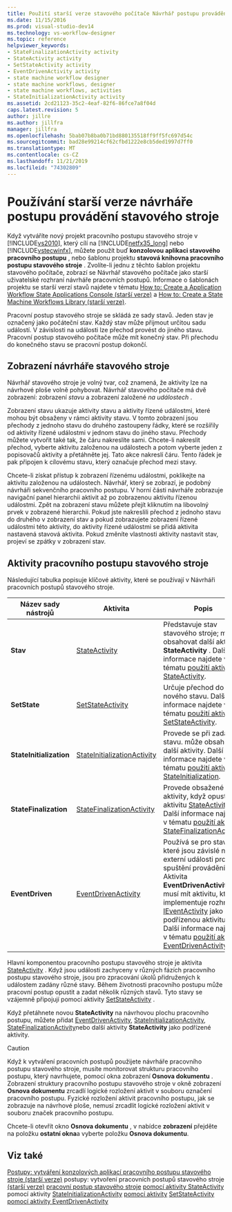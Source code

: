 ```yaml
---
title: Použití starší verze stavového počítače Návrhář postupu provádění | Microsoft Docs
ms.date: 11/15/2016
ms.prod: visual-studio-dev14
ms.technology: vs-workflow-designer
ms.topic: reference
helpviewer_keywords:
- StateFinalizationActivity activity
- StateActivity activity
- SetStateActivity activity
- EventDrivenActivity activity
- state machine workflow designer
- state machine workflows, designer
- state machine workflows, activities
- StateInitializationActivity activity
ms.assetid: 2cd21123-35c2-4eaf-82f6-86fce7a8f04d
caps.latest.revision: 5
author: jillre
ms.author: jillfra
manager: jillfra
ms.openlocfilehash: 5bab07b8ba0b71bd880135518ff9ff5fc697d54c
ms.sourcegitcommit: bad28e99214cf62cfbd1222e8cb5ded1997d7ff0
ms.translationtype: MT
ms.contentlocale: cs-CZ
ms.lasthandoff: 11/21/2019
ms.locfileid: "74302809"
---
```

# <a name="using-the-legacy-state-machine-workflow-designer"></a>Používání starší verze návrháře postupu provádění stavového stroje
Když vytváříte nový projekt pracovního postupu stavového stroje v [!INCLUDE[vs2010](../includes/vs2010-md.md)], který cílí na [!INCLUDE[netfx35_long](../includes/netfx35-long-md.md)] nebo [!INCLUDE[vstecwinfx](../includes/vstecwinfx-md.md)], můžete použít buď **konzolovou aplikaci stavového pracovního postupu** , nebo šablonu projektu **stavová knihovna pracovního postupu stavového stroje** . Zvolíte-li jednu z těchto šablon projektu stavového počítače, zobrazí se Návrhář stavového počítače jako starší uživatelské rozhraní návrháře pracovních postupů. Informace o šablonách projektu se starší verzí stavů najdete v tématu [How to: Create a Application Workflow State Applications Console (starší verze)](../workflow-designer/how-to-create-state-machine-workflow-console-applications-legacy.md) a [How to: Create a State Machine Workflows Library (starší verze)](../workflow-designer/how-to-create-a-state-machine-workflow-library-legacy.md).

 Pracovní postup stavového stroje se skládá ze sady stavů. Jeden stav je označený jako počáteční stav. Každý stav může přijmout určitou sadu událostí. V závislosti na události lze přechod provést do jiného stavu. Pracovní postup stavového počítače může mít konečný stav. Při přechodu do konečného stavu se pracovní postup dokončí.

## <a name="state-machine-designer-views"></a>Zobrazení návrháře stavového stroje
 Návrhář stavového stroje je volný tvar, což znamená, že aktivity lze na návrhové ploše volně pohybovat. Návrhář stavového počítače má dvě zobrazení: zobrazení *stavu* a zobrazení založené *na událostech* .

 Zobrazení stavu ukazuje aktivity stavu a aktivity řízené událostmi, které mohou být obsaženy v rámci aktivity stavu. V tomto zobrazení jsou přechody z jednoho stavu do druhého zastoupeny řádky, které se rozšířily od aktivity řízené událostmi v jednom stavu do jiného stavu. Přechody můžete vytvořit také tak, že čáru nakreslíte sami. Chcete-li nakreslit přechod, vyberte aktivitu založenou na událostech a potom vyberte jeden z popisovačů aktivity a přetáhněte jej. Tato akce nakreslí čáru. Tento řádek je pak připojen k cílovému stavu, který označuje přechod mezi stavy.

 Chcete-li získat přístup k zobrazení řízenému událostmi, poklikejte na aktivitu založenou na událostech. Návrhář, který se zobrazí, je podobný návrháři sekvenčního pracovního postupu. V horní části návrháře zobrazuje navigační panel hierarchii aktivit až po zobrazenou aktivitu řízenou událostmi. Zpět na zobrazení stavu můžete přejít kliknutím na libovolný prvek v zobrazené hierarchii. Pokud jste nakreslili přechod z jednoho stavu do druhého v zobrazení stav a pokud zobrazujete zobrazení řízené událostmi této aktivity, do aktivity řízené událostmi se přidá aktivita nastavená stavová aktivita. Pokud změníte vlastnosti aktivity nastavit stav, projeví se zpátky v zobrazení stav.

## <a name="state-machine-workflow-activities"></a>Aktivity pracovního postupu stavového stroje
 Následující tabulka popisuje klíčové aktivity, které se používají v Návrháři pracovních postupů stavového stroje.

|Název sady nástrojů|Aktivita|Popis|
|------------------|--------------|-----------------|
|**Stav**|[StateActivity](https://go.microsoft.com/fwlink?LinkID=65042)|Představuje stav stavového stroje; může obsahovat další aktivity **StateActivity** . Další informace najdete v tématu [použití aktivity StateActivity](https://go.microsoft.com/fwlink?LinkID=65083).|
|**SetState**|[SetStateActivity](https://go.microsoft.com/fwlink?LinkID=65041)|Určuje přechod do nového stavu. Další informace najdete v tématu [použití aktivity SetStateActivity](https://go.microsoft.com/fwlink?LinkID=65082).|
|**StateInitialization**|[StateInitializationActivity](https://go.microsoft.com/fwlink?LinkID=65044)|Provede se při zadání stavu. může obsahovat další aktivity. Další informace najdete v tématu [použití aktivity StateInitialization](https://go.microsoft.com/fwlink?LinkID=65006).|
|**StateFinalization**|[StateFinalizationActivity](https://go.microsoft.com/fwlink?LinkID=65043)|Provede obsažené aktivity, když opustí aktivitu [StateActivity](https://go.microsoft.com/fwlink?LinkID=65042) . Další informace najdete v tématu [použití aktivity StateFinalizationActivity](https://go.microsoft.com/fwlink?LinkID=65008).|
|**EventDriven**|[EventDrivenActivity](https://go.microsoft.com/fwlink?LinkID=65029)|Používá se pro stavy, které jsou závislé na externí události pro spuštění provádění. Aktivita **EventDrivenActivity** musí mít aktivitu, která implementuje rozhraní [IEventActivity](https://go.microsoft.com/fwlink?LinkID=65032) jako první podřízenou aktivitu. Další informace najdete v tématu [použití aktivity EventDrivenActivity](https://go.microsoft.com/fwlink?LinkID=65068).|

 Hlavní komponentou pracovního postupu stavového stroje je aktivita [StateActivity](https://go.microsoft.com/fwlink?LinkID=65042) . Když jsou události zachyceny v různých fázích pracovního postupu stavového stroje, jsou pro zpracování úkolů přidružených k událostem zadány různé stavy. Během životnosti pracovního postupu může pracovní postup opustit a zadat několik různých stavů. Tyto stavy se vzájemně připojují pomocí aktivity [SetStateActivity](https://go.microsoft.com/fwlink?LinkID=65041) .

 Když přetáhnete novou **StateActivity** na návrhovou plochu pracovního postupu, můžete přidat [EventDrivenActivity](https://go.microsoft.com/fwlink?LinkID=65029), [StateInitializationActivity](https://go.microsoft.com/fwlink?LinkID=65044), [StateFinalizationActivity](https://go.microsoft.com/fwlink?LinkID=65043)nebo další aktivity **StateActivity** jako podřízené aktivity.

> [!CAUTION]
> Když k vytváření pracovních postupů použijete návrháře pracovního postupu stavového stroje, musíte monitorovat strukturu pracovního postupu, který navrhujete, pomocí okna zobrazení **Osnova dokumentu** . Zobrazení struktury pracovního postupu stavového stroje v okně zobrazení **Osnova dokumentu** zrcadlí logické rozložení aktivit v souboru označení pracovního postupu. Fyzické rozložení aktivit pracovního postupu, jak se zobrazuje na návrhové ploše, nemusí zrcadlit logické rozložení aktivit v souboru značek pracovního postupu.
>
> Chcete-li otevřít okno **Osnova dokumentu** , v nabídce **zobrazení** přejděte na položku **ostatní okna**a vyberte položku **Osnova dokumentu**.

## <a name="see-also"></a>Viz také
 [Postupy: vytváření konzolových aplikací pracovního postupu stavového stroje (starší verze)](../workflow-designer/how-to-create-state-machine-workflow-console-applications-legacy.md) postupy: vytvoření pracovních postupů stavového stroje [(starší verze)](../workflow-designer/how-to-create-a-state-machine-workflow-library-legacy.md) [pracovní postup stavového stroje](https://go.microsoft.com/fwlink?LinkID=65016) [pomocí aktivity StateActivity](https://go.microsoft.com/fwlink?LinkID=65083) pomocí aktivity [StateInitializationActivity](https://go.microsoft.com/fwlink?LinkID=65006) [pomocí aktivity](https://go.microsoft.com/fwlink?LinkID=65008) [SetStateActivity](https://go.microsoft.com/fwlink?LinkID=65082) [pomocí aktivity EventDrivenActivity](https://go.microsoft.com/fwlink?LinkID=65068)